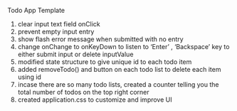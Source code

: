 Todo App Template

1. clear input text field onClick 
2. prevent empty input entry
3. show flash error message when submitted with no entry
4. change onChange to onKeyDown  to listen to ‘Enter’ , ‘Backspace’ key to either submit input or delete inputValue
5. modified state structure to give unique id to each todo item
6. added removeTodo() and button on each todo list to delete each item using id 
7. incase there are so many todo lists, created a counter telling you the total number of todos on the top right corner
8. created application.css to customize and improve UI

